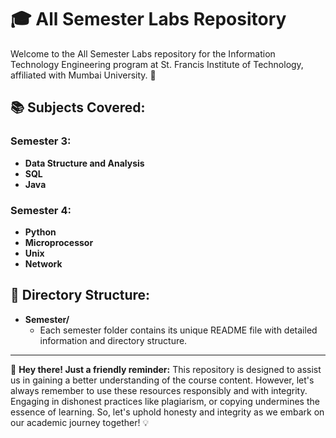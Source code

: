 # 🎓 All Semester Labs Repository

Welcome to the All Semester Labs repository for the Information Technology Engineering program at St. Francis Institute of Technology, affiliated with Mumbai University. 🚀

## 📚 Subjects Covered:

### Semester 3:
- **Data Structure and Analysis**
- **SQL**
- **Java**

### Semester 4:
- **Python**
- **Microprocessor**
- **Unix**
- **Network**

## 📂 Directory Structure:
- **Semester/**
  - Each semester folder contains its unique README file with detailed information and directory structure.

---

👋 **Hey there! Just a friendly reminder:** This repository is designed to assist us in gaining a better understanding of the course content. However, let's always remember to use these resources responsibly and with integrity. Engaging in dishonest practices like plagiarism, or copying undermines the essence of learning. So, let's uphold honesty and integrity as we embark on our academic journey together! 💡

